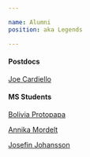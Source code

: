 ```yaml
---

name: Alumni
position: aka Legends

---
```

<h4> Postdocs </h4>
<p> <a href="https://www.linkedin.com/in/joseph-cardiello-467938142"> Joe Cardiello </a> </p>

<h4> MS Students </h4>
<p> <a href="https://www.linkedin.com/in/polyvia-protopapa-71460ab2"> Bolivia Protopapa </a> </p>
<p> <a href="(https://www.linkedin.com/in/annika-mordelt-0345511b0"> Annika Mordelt </a> </p>
<p> <a href="https://www.linkedin.com/in/josefin-johansson-a23269a4"> Josefin Johansson </a> </p>



